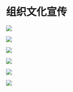 # 组织文化宣传

![](../.gitbook/assets/党建宣传1-1.png)

![](../.gitbook/assets/党建宣传2-1.png)

![](../.gitbook/assets/党建宣传3-1.png)

![](../.gitbook/assets/党建宣传1.png)

![](../.gitbook/assets/党建宣传2.png)

![](../.gitbook/assets/党建宣传3.png)
